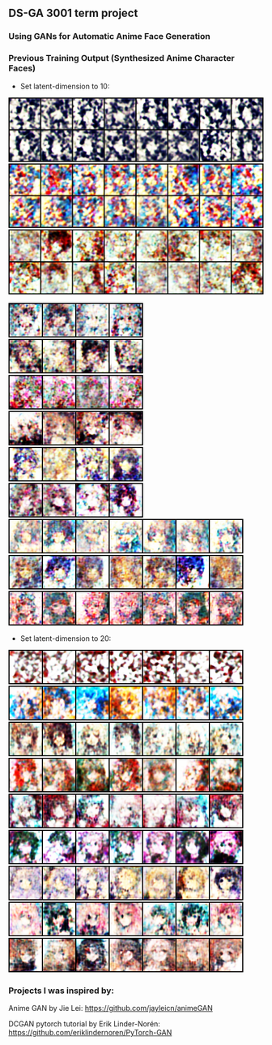 ## DS-GA 3001 term project

### Using GANs for Automatic Anime Face Generation

### Previous Training Output (Synthesized Anime Character Faces)

* Set latent-dimension to 10:

![1.png](https://github.com/yuepingwang/DCGAN_anime/blob/master/images/1.png)
![554.png](https://github.com/yuepingwang/DCGAN_anime/blob/master/images/554.png)
![860.png](https://github.com/yuepingwang/DCGAN_anime/blob/master/images/860.png)

![893.png](https://github.com/yuepingwang/DCGAN_anime/blob/master/images/893.png)
![936.png](https://github.com/yuepingwang/DCGAN_anime/blob/master/images/936.png)
![1020.png](https://github.com/yuepingwang/DCGAN_anime/blob/master/images/1020.png)
![1062.png](https://github.com/yuepingwang/DCGAN_anime/blob/master/images/1062.png)
![1146.png](https://github.com/yuepingwang/DCGAN_anime/blob/master/images/1146.png)
![1272.png](https://github.com/yuepingwang/DCGAN_anime/blob/master/images/1272.png)
![l10_1.png](https://github.com/yuepingwang/DCGAN_anime/blob/master/images/l10_1.png)
![l10_2.png](https://github.com/yuepingwang/DCGAN_anime/blob/master/images/l10_2.png)
![l10_3.png](https://github.com/yuepingwang/DCGAN_anime/blob/master/images/l10_3.png)


* Set latent-dimension to 20:

![l20_1.png](https://github.com/yuepingwang/DCGAN_anime/blob/master/images/l20_1.png)
![l20_2.png](https://github.com/yuepingwang/DCGAN_anime/blob/master/images/l20_2.png)
![l20_3.png](https://github.com/yuepingwang/DCGAN_anime/blob/master/images/l20_3.png)
![l20_4.png](https://github.com/yuepingwang/DCGAN_anime/blob/master/images/l20_4.png)
![l20_5.png](https://github.com/yuepingwang/DCGAN_anime/blob/master/images/l20_5.png)
![l20_6.png](https://github.com/yuepingwang/DCGAN_anime/blob/master/images/l20_6.png)
![l20_7.png](https://github.com/yuepingwang/DCGAN_anime/blob/master/images/l20_7.png)
![l20_8.png](https://github.com/yuepingwang/DCGAN_anime/blob/master/images/l20_8.png)
![l20_9.png](https://github.com/yuepingwang/DCGAN_anime/blob/master/images/l20_9.png)

### Projects I was inspired by:

Anime GAN by Jie Lei: https://github.com/jayleicn/animeGAN

DCGAN pytorch tutorial by Erik Linder-Norén: https://github.com/eriklindernoren/PyTorch-GAN

